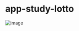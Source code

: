 # app-study-lotto
![image](https://user-images.githubusercontent.com/79093830/147746319-5a437d50-a8b5-4b3e-aed7-193c3360dfe8.png)
